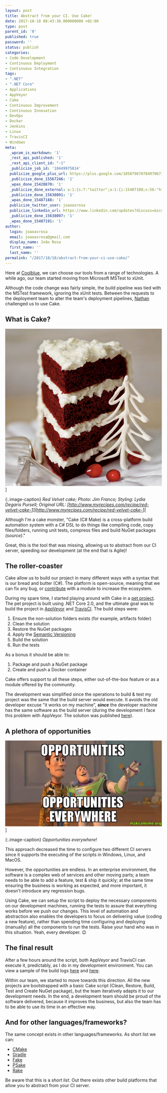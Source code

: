 ```yaml
---
layout: post
title: Abstract from your CI. Use Cake!
date: 2017-10-18 08:43:38.000000000 +02:00
type: post
parent_id: '0'
published: true
password: ''
status: publish
categories:
- Code Development
- Continuous Deployment
- Continuous Integration
tags:
- ".NET"
- ".NET Core"
- Applications
- AppVeyor
- Cake
- Continuous Improvement
- Continuous Innovation
- DevOps
- Docker
- Jenkins
- Linux
- TravisCI
- Windows
meta:
  _wpcom_is_markdown: '1'
  _rest_api_published: '1'
  _rest_api_client_id: "-1"
  _publicize_job_id: '10449975814'
  publicize_google_plus_url: https://plus.google.com/105879670784970671735/posts/eacqRYCL518
  _publicize_done_15567246: '1'
  _wpas_done_15420870: '1'
  _publicize_done_external: a:1:{s:7:"twitter";a:1:{i:15487188;s:56:"https://twitter.com/joaoasrosa/status/920540881828155392";}}
  _publicize_done_15638091: '1'
  _wpas_done_15487188: '1'
  publicize_twitter_user: joaoasrosa
  publicize_linkedin_url: https://www.linkedin.com/updates?discuss=&scope=27794317&stype=M&topic=6326306575438876672&type=U&a=YlCS
  _publicize_done_15638097: '1'
  _wpas_done_15487191: '1'
author:
  login: joaoasrosa
  email: joaoasrosa@gmail.com
  display_name: João Rosa
  first_name: ''
  last_name: ''
permalink: "/2017/10/18/abstract-from-your-ci-use-cake/"
---
```

Here at [Coolblue](https://www.coolblue.nl), we can choose our tools from a range of technologies. A while ago, our team started moving from Microsoft MSTest to xUnit.

Although the code change was fairly simple, the build pipeline was tied with the MSTest framework, ignoring the xUnit tests. Between the requests to the deployment team to alter the team's deployment pipelines, [Nathan](https://nathanjohnstone.wordpress.com/) challenged us to use Cake.

[](#what-is-cake)What is Cake?
------------------------------

![The Cake](/images/assets/68747470733a2f2f63646e2d696d6167652e6d79726563697065732e636f6d2f73697465732f64656661756c742f66696c65732f7265642d76656c7665742d63616b652d636f636f6e75742d637265616d2d6368656573652d66726f7374696e672d63726f702d736c2e6a7067)] 

{:.image-caption}
*Red Velvet cake; Photo: Jim Franco; Styling: Lydia Degaris Pursell; Original URL: [http://www.myrecipes.com/recipe/red-velvet-cake-1](http://www.myrecipes.com/recipe/red-velvet-cake-1)*

Although I'm a cake monster, "Cake (C# Make) is a cross-platform build automation system with a C# DSL to do things like compiling code, copy files/folders, running unit tests, compress files and build NuGet packages _(source)_."

Great, this is the tool that was missing, allowing us to abstract from our CI server, speeding our development (at the end that is Agile)!

[](#the-roller-coast)The roller-coaster
---------------------------------------

Cake allow us to build our project in many different ways with a syntax that is our bread and butter (C#). The platform is open-source, meaning that we can fix any bug, or [contribute](https://cakebuild.net/docs/contributing/contribution-guidelines) with a module to increase the ecosystem.

During my spare time, I started playing around with Cake in a [pet project](https://github.com/joaoasrosa/pullrequests-viewer). The pet project is built using .NET Core 2.0, and the ultimate goal was to build the project in [AppVeyor](https://www.appveyor.com/) and [TravisCI](https://travis-ci.org/). The build steps were:

1.  Ensure the non-solution folders exists (for example, artifacts folder)
2.  Clean the solution
3.  Restore the NuGet packages
4.  Apply the [Semantic Versioning](http://semver.org/)
5.  Build the solution
6.  Run the tests

As a bonus it should be able to:

1.  Package and push a NuGet package
2.  Create and push a Docker container

Cake offers support to all these steps, either out-of-the-box feature or as a module offered by the community.

The development was simplified since the operations to build & test my project was the same that the build server would execute. It avoids the old developer excuse "it works on my machine", _**since**_ the developer machine has the same software as the build server (during the development I face this problem with AppVeyor. The solution was published [here](https://anotherlookontech.wordpress.com/2017/08/10/build-a-net-core-2-0-application-in-appveyor/)).

[](#a-plethora-of-opportunities)A plethora of opportunities
-----------------------------------------------------------

![Opportunities everywhere!](/images/assets/68747470733a2f2f6d656469612e6d616b65616d656d652e6f72672f637265617465642f4f50504f5254554e49544945532d4f50504f5254554e49544945532d455645525957484552452d316b657575732e6a7067)]

{:.image-caption}
*Opportunities everywhere!*

This approach decreased the time to configure two different CI servers since it supports the executing of the scripts in Windows, Linux, and MacOS.

However, the opportunities are endless. In an enterprise environment, the software is a complex web of services and other moving parts; a team needs to be able to add a feature, test & ship it quickly; at the same time ensuring the business is working as expected, and more important, it doesn't introduce any regression bugs.

Using Cake, we can setup the script to deploy the necessary components on our development machines, running the tests to assure that everything works before we push our changes. This level of automation and abstraction also enables the developers to focus on delivering value (coding a new feature), rather than spending time configuring and deploying (manually) all the components to run the tests. Raise your hand who was in this situation. Yeah, every developer. 😉

[](#the-final-result)The final result
-------------------------------------

After a few hours around the script, both AppVeyor and TravisCI can execute it, predictably, as I do in my development environment. You can view a sample of the build logs [here](https://ci.appveyor.com/project/joaoasrosa/pullrequests-viewer) and [here](https://travis-ci.org/joaoasrosa/pullrequests-viewer).

Within our team, we started to move towards this direction. All the new projects are bootstrapped with a basic Cake script (Clean, Restore, Build, Test and Create NuGet package), but the team iteratively adapts it to our development needs. In the end, a development team should be proud of the software delivered, because it improves the business, but also the team has to be able to use its time in an effective way.

[](#and-for-other-languagesframeworks)And for other languages/frameworks?
-------------------------------------------------------------------------

The same concept exists in other languages/frameworks. As short list we can:

*   [CMake](https://cmake.org/)
*   [Gradle](https://gradle.org/)
*   [Fake](https://fake.build/)
*   [PSake](https://github.com/psake/psake)
*   [Rake](https://ruby.github.io/rake/)

Be aware that this is a _short list_. Out there exists other build platforms that allow you to abstract from your CI server.
